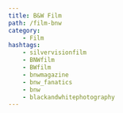 ```yaml
---
title: B&W Film
path: /film-bnw
category: 
    - Film
hashtags:
    - silvervisionfilm
    - BNWfilm
    - BWfilm
    - bnwmagazine 
    - bnw_fanatics
    - bnw
    - blackandwhitephotography
---
```

